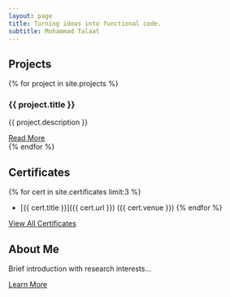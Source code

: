 ```yaml
---
layout: page
title: Turning ideas into functional code.
subtitle: Mohammad Talaat
---
```


<div class="particles-js"></div> <!-- Particles.js background -->

<section class="projects">
  <h2>Projects</h2>
  <div class="projects-grid">
    {% for project in site.projects %}
      <div class="project-card">
        <h3>{{ project.title }}</h3>
        <p>{{ project.description }}</p>
        <a href="{{ project.url }}">Read More</a>
      </div>
    {% endfor %}
  </div>
</section>

## Certificates
{% for cert in site.certificates limit:3 %}
- [{{ cert.title }}]({{ cert.url }}) ({{ cert.venue }})
{% endfor %}

[View All Certificates](/archive)

## About Me
Brief introduction with research interests...

[Learn More](/about)
